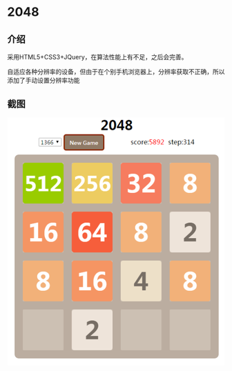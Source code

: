 # 2048

## 介绍

采用HTML5+CSS3+JQuery，在算法性能上有不足，之后会完善。

自适应各种分辨率的设备，但由于在个别手机浏览器上，分辨率获取不正确，所以添加了手动设置分辨率功能

## 截图

![截图](https://github.com/sdan8/MarkdownPhoto/blob/master/2048.png?raw=true)
